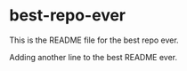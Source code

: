 # best-repo-ever

This is the README file for the best repo ever.

Adding another line to the best README ever.
